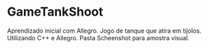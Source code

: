 # GameTankShoot
Aprendizado inicial com Allegro. Jogo de tanque que atira em tijolos.
Utilizando C++ e Allegro.
Pasta Scheenshot para amostra visual.
